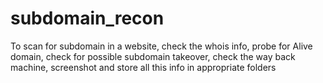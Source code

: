 # subdomain_recon
To scan for  subdomain in a website, check the whois info, probe for Alive domain, check for possible subdomain takeover, check the way back machine, screenshot and store all this info in appropriate folders
